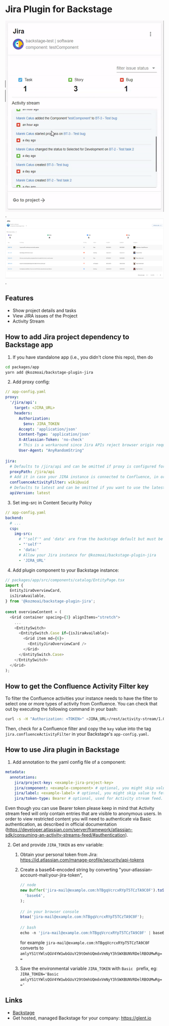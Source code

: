 # Jira Plugin for Backstage

![a Jira plugin for Backstage](./docs/jira-plugin.gif).
![a Jira plugin Issues View for Backstage](./docs/jira-plugin-issues-view.png).

## Features

- Show project details and tasks
- View JIRA issues of the Project
- Activity Stream

## How to add Jira project dependency to Backstage app

1. If you have standalone app (i.e., you didn't clone this repo), then do

```bash
cd packages/app
yarn add @kozmoai/backstage-plugin-jira
```

2. Add proxy config:

```yaml
// app-config.yaml
proxy:
  '/jira/api':
    target: <JIRA_URL>
    headers:
      Authorization:
        $env: JIRA_TOKEN
      Accept: 'application/json'
      Content-Type: 'application/json'
      X-Atlassian-Token: 'no-check'
      # This is a workaround since Jira APIs reject browser origin requests. Any dummy string without whitespace works.
      User-Agent: "AnyRandomString"

jira:
  # Defaults to /jira/api and can be omitted if proxy is configured for that url
  proxyPath: /jira/api
  # Add it in case your JIRA instance is connected to Confluence, in order to filter those activities
  confluenceActivityFilter: wiki@uuid
  # Defaults to latest and can be omitted if you want to use the latest version of the api
  apiVersion: latest
```

3. Set img-src in Content Security Policy

```yaml
// app-config.yaml
backend:
  # ...
  csp:
    img-src:
      # "'self'" and 'data' are from the backstage default but must be set since img-src is overriden
      - "'self'"
      - 'data:'
      # Allow your Jira instance for @kozmoai/backstage-plugin-jira
      - 'JIRA_URL'

```

4. Add plugin component to your Backstage instance:

```ts
// packages/app/src/components/catalog/EntityPage.tsx
import {
  EntityJiraOverviewCard,
  isJiraAvailable,
} from '@kozmoai/backstage-plugin-jira';

const overviewContent = (
  <Grid container spacing={3} alignItems="stretch">
    ...
    <EntitySwitch>
      <EntitySwitch.Case if={isJiraAvailable}>
        <Grid item md={6}>
          <EntityJiraOverviewCard />
        </Grid>
      </EntitySwitch.Case>
    </EntitySwitch>
  </Grid>
);
```

## How to get the Confluence Activity Filter key

To filter the Confluence activities your instance needs to have the filter to select one or more types of activity from Confluence. You can check that out by executing the following command in your bash:

```bash
curl -s -H "Authorization: <TOKEN>" <JIRA_URL>/rest/activity-stream/1.0/config | jq .
```

Then, check for a Confluence filter and copy the `key` value into the tag `jira.confluenceActivityFilter` in your Backstage's `app-config.yaml`.

## How to use Jira plugin in Backstage

1. Add annotation to the yaml config file of a component:

```yaml
metadata:
  annotations:
    jira/project-key: <example-jira-project-key>
    jira/component: <example-component> # optional, you might skip value to fetch data for all components
    jira/label: <example-label> # optional, you might skip value to fetch data for all labels
    jira/token-type: Bearer # optional, used for Activity stream feed. If you are using Basic auth you can skip this.
```

Even though you can use Bearer token please keep in mind that Activity stream feed will only contain entries that are visible to anonymous users. In order to view restricted content you will need to authenticate via Basic authentication, as described in official documentation (https://developer.atlassian.com/server/framework/atlassian-sdk/consuming-an-activity-streams-feed/#authentication).

2. Get and provide `JIRA_TOKEN` as env variable:

   1. Obtain your personal token from Jira: https://id.atlassian.com/manage-profile/security/api-tokens
   2. Create a base64-encoded string by converting "your-atlassian-account-mail:your-jira-token",

      ```js
      // node
      new Buffer('jira-mail@example.com:hTBgqVcrcxRYpT5TCzTA9C0F').toString(
        'base64',
      );

      // in your browser console
      btoa('jira-mail@example.com:hTBgqVcrcxRYpT5TCzTA9C0F');

      // bash
      echo -n 'jira-mail@example.com:hTBgqVcrcxRYpT5TCzTA9C0F' | base64
      ```

      for example `jira-mail@example.com:hTBgqVcrcxRYpT5TCzTA9C0F` converts to `amlyYS1tYWlsQGV4YW1wbGUuY29tOmhUQmdxVmNyY3hSWXBUNVRDelRBOUMwRg==`

   3. Save the environmental variable `JIRA_TOKEN` with `Basic ` prefix, eg: `JIRA_TOKEN='Basic amlyYS1tYWlsQGV4YW1wbGUuY29tOmhUQmdxVmNyY3hSWXBUNVRDelRBOUMwRg=='`

## Links

- [Backstage](https://backstage.io)
- Get hosted, managed Backstage for your company: https://glent.io
